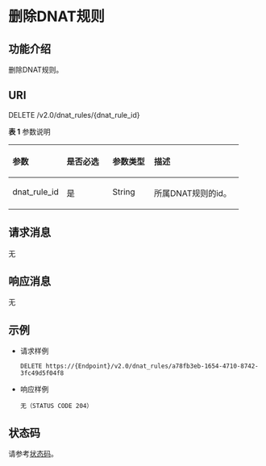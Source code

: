 # 删除DNAT规则<a name="ZH-CN_TOPIC_0201533686"></a>

## 功能介绍<a name="section133765317113"></a>

删除DNAT规则。

## URI<a name="section57269908171124"></a>

DELETE /v2.0/dnat\_rules/\{dnat\_rule\_id\}

**表 1**  参数说明

<a name="table41603310017"></a>
<table><thead align="left"><tr id="row323012314017"><th class="cellrowborder" valign="top" width="23.54%" id="mcps1.2.5.1.1"><p id="p1023043508"><a name="p1023043508"></a><a name="p1023043508"></a>参数</p>
</th>
<th class="cellrowborder" valign="top" width="19.939999999999998%" id="mcps1.2.5.1.2"><p id="p52301036011"><a name="p52301036011"></a><a name="p52301036011"></a>是否必选</p>
</th>
<th class="cellrowborder" valign="top" width="18.029999999999998%" id="mcps1.2.5.1.3"><p id="p1823017318015"><a name="p1823017318015"></a><a name="p1823017318015"></a>参数类型</p>
</th>
<th class="cellrowborder" valign="top" width="38.49%" id="mcps1.2.5.1.4"><p id="p7230330014"><a name="p7230330014"></a><a name="p7230330014"></a>描述</p>
</th>
</tr>
</thead>
<tbody><tr id="row9230031106"><td class="cellrowborder" valign="top" width="23.54%" headers="mcps1.2.5.1.1 "><p id="p1823033907"><a name="p1823033907"></a><a name="p1823033907"></a>dnat_rule_id</p>
</td>
<td class="cellrowborder" valign="top" width="19.939999999999998%" headers="mcps1.2.5.1.2 "><p id="p623013311018"><a name="p623013311018"></a><a name="p623013311018"></a>是</p>
</td>
<td class="cellrowborder" valign="top" width="18.029999999999998%" headers="mcps1.2.5.1.3 "><p id="p42301335017"><a name="p42301335017"></a><a name="p42301335017"></a>String</p>
</td>
<td class="cellrowborder" valign="top" width="38.49%" headers="mcps1.2.5.1.4 "><p id="p5230735019"><a name="p5230735019"></a><a name="p5230735019"></a>所属DNAT规则的id。</p>
</td>
</tr>
</tbody>
</table>

## 请求消息<a name="section57861162171148"></a>

无

## 响应消息<a name="section1248980417125"></a>

无

## 示例<a name="section16888175171218"></a>

-   请求样例

    ```
    DELETE https://{Endpoint}/v2.0/dnat_rules/a78fb3eb-1654-4710-8742-3fc49d5f04f8
    ```


-   响应样例

    ```
    无（STATUS CODE 204）
    ```


## 状态码<a name="section21780566171318"></a>

请参考[状态码](状态码.md)。

